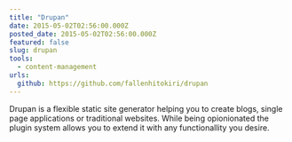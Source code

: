 ```yaml
---
title: "Drupan"
date: 2015-05-02T02:56:00.000Z
posted_date: 2015-05-02T02:56:00.000Z
featured: false
slug: drupan
tools:
  - content-management
urls:
  github: https://github.com/fallenhitokiri/drupan
---
```

Drupan is a flexible static site generator helping you to create blogs, single page applications or traditional websites. While being opionionated the plugin system allows you to extend it with any functionallity you desire.
